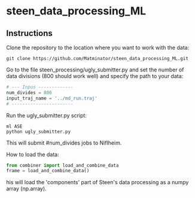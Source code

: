 # steen_data_processing_ML

## Instructions 

Clone the repository to the location where you want to work with the data:
```
git clone https://github.com/Matminator/steen_data_processing_ML.git
```

Go to the file steen_processing/ugly_submitter.py and set the number of data divisions (800 should work well) and specify the path to your data:
```python
# --- Inpus -------------
num_divides = 800
input_traj_name = '../md_run.traj'
# -----------------------
```

Run the ugly_submitter.py script:
```
ml ASE
python ugly_submitter.py
```
This will submit #num_divides jobs to Niflheim.

How to load the data:
```python
from combiner import load_and_combine_data
frame = load_and_combine_data()
```

his will load the 'components' part of Steen's data processing as a numpy array (np.array).
